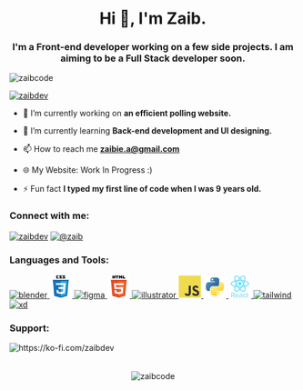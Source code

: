 <h1 align="center">Hi 👋, I'm Zaib.</h1>
<h3 align="center">I'm a Front-end developer working on a few side projects. I am aiming to be a Full Stack developer soon.</h3>

<p align="left"> <img src="https://komarev.com/ghpvc/?username=zaibcode&label=Profile%20views&color=0e75b6&style=flat" alt="zaibcode" /> </p>

<p align="left"> <a href="https://twitter.com/zaibdev" target="blank"><img src="https://img.shields.io/twitter/follow/zaibdev?logo=twitter&style=for-the-badge" alt="zaibdev" /></a> </p>

- 🔭 I’m currently working on **an efficient polling website.**

- 🌱 I’m currently learning **Back-end development and UI designing.**

- 📫 How to reach me **zaibie.a@gmail.com**

- 🌐 My Website: Work In Progress :)

- ⚡ Fun fact **I typed my first line of code when I was 9 years old.**

<h3 align="left">Connect with me:</h3>
<p align="left">
<a href="https://twitter.com/zaibdev" target="blank"><img align="center" src="https://raw.githubusercontent.com/rahuldkjain/github-profile-readme-generator/master/src/images/icons/Social/twitter.svg" alt="zaibdev" height="30" width="40" /></a>
<a href="https://hashnode.com/@zaib" target="blank"><img align="center" src="https://raw.githubusercontent.com/rahuldkjain/github-profile-readme-generator/master/src/images/icons/Social/hashnode.svg" alt="@zaib" height="30" width="40" /></a>
</p>

<h3 align="left">Languages and Tools:</h3>
<p align="left"> <a href="https://www.blender.org/" target="_blank" rel="noreferrer"> <img src="https://download.blender.org/branding/community/blender_community_badge_white.svg" alt="blender" width="40" height="40"/> </a> <a href="https://www.w3schools.com/css/" target="_blank" rel="noreferrer"> <img src="https://raw.githubusercontent.com/devicons/devicon/master/icons/css3/css3-original-wordmark.svg" alt="css3" width="40" height="40"/> </a> <a href="https://www.figma.com/" target="_blank" rel="noreferrer"> <img src="https://www.vectorlogo.zone/logos/figma/figma-icon.svg" alt="figma" width="40" height="40"/> </a> <a href="https://www.w3.org/html/" target="_blank" rel="noreferrer"> <img src="https://raw.githubusercontent.com/devicons/devicon/master/icons/html5/html5-original-wordmark.svg" alt="html5" width="40" height="40"/> </a> <a href="https://www.adobe.com/in/products/illustrator.html" target="_blank" rel="noreferrer"> <img src="https://www.vectorlogo.zone/logos/adobe_illustrator/adobe_illustrator-icon.svg" alt="illustrator" width="40" height="40"/> </a> <a href="https://developer.mozilla.org/en-US/docs/Web/JavaScript" target="_blank" rel="noreferrer"> <img src="https://raw.githubusercontent.com/devicons/devicon/master/icons/javascript/javascript-original.svg" alt="javascript" width="40" height="40"/> </a> <a href="https://www.python.org" target="_blank" rel="noreferrer"> <img src="https://raw.githubusercontent.com/devicons/devicon/master/icons/python/python-original.svg" alt="python" width="40" height="40"/> </a> <a href="https://reactjs.org/" target="_blank" rel="noreferrer"> <img src="https://raw.githubusercontent.com/devicons/devicon/master/icons/react/react-original-wordmark.svg" alt="react" width="40" height="40"/> </a> <a href="https://tailwindcss.com/" target="_blank" rel="noreferrer"> <img src="https://www.vectorlogo.zone/logos/tailwindcss/tailwindcss-icon.svg" alt="tailwind" width="40" height="40"/> </a> <a href="https://www.adobe.com/products/xd.html" target="_blank" rel="noreferrer"> <img src="https://cdn.worldvectorlogo.com/logos/adobe-xd.svg" alt="xd" width="40" height="40"/> </a> </p>

<h3 align="left">Support:</h3>
<p><a href="https://ko-fi.com/zaibdev"> <img align="left" src="https://cdn.ko-fi.com/cdn/kofi3.png?v=3" height="50" width="210" alt="https://ko-fi.com/zaibdev" /></a></p><br><br>

<p>&nbsp;<img align="center" src="https://github-readme-stats.vercel.app/api?username=zaibcode&show_icons=true&locale=en" alt="zaibcode" /></p>
